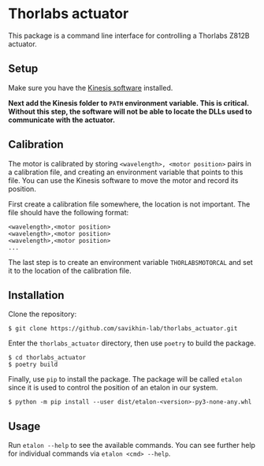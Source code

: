 # Thorlabs actuator

This package is a command line interface for controlling a Thorlabs Z812B actuator.

## Setup
Make sure you have the [Kinesis software](https://www.thorlabs.com/software_pages/ViewSoftwarePage.cfm?Code=Motion_Control) installed.

**Next add the Kinesis folder to `PATH` environment variable. This is critical. Without this step, the software will not be able to locate the DLLs used to communicate with the actuator.**

## Calibration
The motor is calibrated by storing `<wavelength>, <motor position>` pairs in a calibration file, and creating an environment variable that points to this file. You can use the Kinesis software to move the motor and record its position.

First create a calibration file somewhere, the location is not important. The file should have the following format:
```
<wavelength>,<motor position>
<wavelength>,<motor position>
<wavelength>,<motor position>
...
```

The last step is to create an environment variable `THORLABSMOTORCAL` and set it to the location of the calibration file.

## Installation
Clone the repository:
```
$ git clone https://github.com/savikhin-lab/thorlabs_actuator.git
```

Enter the `thorlabs_actuator` directory, then use `poetry` to build the package.
```
$ cd thorlabs_actuator
$ poetry build
```

Finally, use `pip` to install the package. The package will be called `etalon` since it is used to control the position of an etalon in our system.
```
$ python -m pip install --user dist/etalon-<version>-py3-none-any.whl
```

## Usage
Run `etalon --help` to see the available commands. You can see further help for individual commands via `etalon <cmd> --help`.
